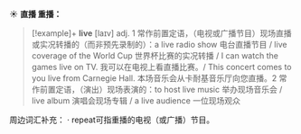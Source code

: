 ☀ <span class="category">**直播 重播：**</span>
>[!example]+ <span class="vocabulary">**live**</span> [laɪv] 
> <span class="definition">adj. 1 常作前置定语，（电视或广播节目）现场直播或实况转播的（而非预先录制的）：</span>a live radio show 电台直播节目 / live coverage of the World Cup 世界杯比赛的实况转播 / I can watch the games live on TV. 我可以在电视上看直播比赛。/ This concert comes to you live from Carnegie Hall. 本场音乐会从卡耐基音乐厅向您直播。<span class="definition">2 常作前置定语，（演出）现场表演的：</span>to host live music 举办现场音乐会 / live album 演唱会现场专辑 / a live audience 一位现场观众

周边词汇补充：
· repeat可指重播的电视（或广播）节目。
